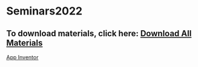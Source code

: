 # Seminars2022

## To download materials, click here: [Download All Materials](https://github.com/HackTheRam/Seminars2022/archive/refs/heads/main.zip)

[App Inventor](https://appinventor.mit.edu/)
